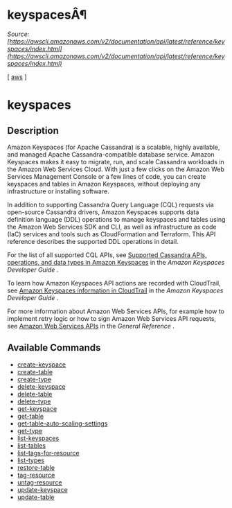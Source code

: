 # keyspacesÂ¶

*Source: [https://awscli.amazonaws.com/v2/documentation/api/latest/reference/keyspaces/index.html](https://awscli.amazonaws.com/v2/documentation/api/latest/reference/keyspaces/index.html)*

[ [aws](https://awscli.amazonaws.com/v2/documentation/api/latest/reference/index.html#cli-aws) ]

# keyspaces

## Description

Amazon Keyspaces (for Apache Cassandra) is a scalable, highly available, and managed Apache Cassandra-compatible database service. Amazon Keyspaces makes it easy to migrate, run, and scale Cassandra workloads in the Amazon Web Services Cloud. With just a few clicks on the Amazon Web Services Management Console or a few lines of code, you can create keyspaces and tables in Amazon Keyspaces, without deploying any infrastructure or installing software.

In addition to supporting Cassandra Query Language (CQL) requests via open-source Cassandra drivers, Amazon Keyspaces supports data definition language (DDL) operations to manage keyspaces and tables using the Amazon Web Services SDK and CLI, as well as infrastructure as code (IaC) services and tools such as CloudFormation and Terraform. This API reference describes the supported DDL operations in detail.

For the list of all supported CQL APIs, see [Supported Cassandra APIs, operations, and data types in Amazon Keyspaces](https://docs.aws.amazon.com/keyspaces/latest/devguide/cassandra-apis.html) in the *Amazon Keyspaces Developer Guide* .

To learn how Amazon Keyspaces API actions are recorded with CloudTrail, see [Amazon Keyspaces information in CloudTrail](https://docs.aws.amazon.com/keyspaces/latest/devguide/logging-using-cloudtrail.html#service-name-info-in-cloudtrail) in the *Amazon Keyspaces Developer Guide* .

For more information about Amazon Web Services APIs, for example how to implement retry logic or how to sign Amazon Web Services API requests, see [Amazon Web Services APIs](https://docs.aws.amazon.com/general/latest/gr/aws-apis.html) in the *General Reference* .

## Available Commands

- [create-keyspace](https://awscli.amazonaws.com/v2/documentation/api/latest/reference/keyspaces/create-keyspace.html)
- [create-table](https://awscli.amazonaws.com/v2/documentation/api/latest/reference/keyspaces/create-table.html)
- [create-type](https://awscli.amazonaws.com/v2/documentation/api/latest/reference/keyspaces/create-type.html)
- [delete-keyspace](https://awscli.amazonaws.com/v2/documentation/api/latest/reference/keyspaces/delete-keyspace.html)
- [delete-table](https://awscli.amazonaws.com/v2/documentation/api/latest/reference/keyspaces/delete-table.html)
- [delete-type](https://awscli.amazonaws.com/v2/documentation/api/latest/reference/keyspaces/delete-type.html)
- [get-keyspace](https://awscli.amazonaws.com/v2/documentation/api/latest/reference/keyspaces/get-keyspace.html)
- [get-table](https://awscli.amazonaws.com/v2/documentation/api/latest/reference/keyspaces/get-table.html)
- [get-table-auto-scaling-settings](https://awscli.amazonaws.com/v2/documentation/api/latest/reference/keyspaces/get-table-auto-scaling-settings.html)
- [get-type](https://awscli.amazonaws.com/v2/documentation/api/latest/reference/keyspaces/get-type.html)
- [list-keyspaces](https://awscli.amazonaws.com/v2/documentation/api/latest/reference/keyspaces/list-keyspaces.html)
- [list-tables](https://awscli.amazonaws.com/v2/documentation/api/latest/reference/keyspaces/list-tables.html)
- [list-tags-for-resource](https://awscli.amazonaws.com/v2/documentation/api/latest/reference/keyspaces/list-tags-for-resource.html)
- [list-types](https://awscli.amazonaws.com/v2/documentation/api/latest/reference/keyspaces/list-types.html)
- [restore-table](https://awscli.amazonaws.com/v2/documentation/api/latest/reference/keyspaces/restore-table.html)
- [tag-resource](https://awscli.amazonaws.com/v2/documentation/api/latest/reference/keyspaces/tag-resource.html)
- [untag-resource](https://awscli.amazonaws.com/v2/documentation/api/latest/reference/keyspaces/untag-resource.html)
- [update-keyspace](https://awscli.amazonaws.com/v2/documentation/api/latest/reference/keyspaces/update-keyspace.html)
- [update-table](https://awscli.amazonaws.com/v2/documentation/api/latest/reference/keyspaces/update-table.html)